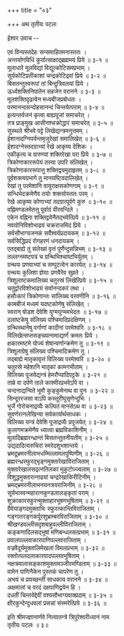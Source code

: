 +++
title = "०३"

+++
अथ तृतीयः पटलः  
  
  
  
ईश्वर उवाच --  
  
एवं विन्यस्तदेहः सन्समाहितमनास्ततः ।  
अन्तर्यागविधिं कुर्यात्साक्षाद्ब्रह्ममयं प्रिये ॥ ३-१ ॥  
मूलाधारे मूलविद्यां विद्युत्कोटिसमप्रभाम् ।  
सूर्यकोटिप्रतीकाशां चन्द्रकोटिद्रवां प्रिये ॥ ३-२ ॥  
बिसतन्तुस्वरूपां तां बिन्दुत्रिवलयां प्रिये ।  
ऊर्ध्वशक्तिनिपातेन सहजेन वरानने ॥ ३-३ ॥  
मूलशक्तिदृढत्वेन मध्यबीजप्रबोधतः ।  
परमानन्दसन्दोहसानन्दं चिन्तयेत्पराम् ॥ ३-४ ॥  
इत्यन्तर्यजनं कृत्वा बाह्यपूजां समाचरेत् ।  
तत्र प्राङ्मुख आसीनश्चक्रोद्धारं समाचरेत् ॥ ३-५ ॥  
सुस्थले श्रीभवे पट्टे लिखेद्यन्त्रमनुत्तमम् ।  
ईशानादग्निपर्यन्तमृजुरेखां समालिखेत् ॥ ३-६ ॥  
ईशादग्नेस्तदग्राभ्यां रेखे आकृष्य देशिकः ।  
एकीकृत्य च वारुण्यां शक्तिरेखा परा प्रिये ॥ ३-७ ॥  
त्रिकोणाकाररूपेयं तस्या उपरि संलिखेत् ।  
त्रिकोणाकाररूपात्तु शक्तिद्वयमुदाहृतम् ॥ ३-८ ॥  
पूर्वशक्त्यग्रभागे तु मानयष्टिवदालिखेत् ।  
रेखां तु परमेशानि वायुराक्षसकोणगाम् ॥ ३-९ ॥  
सन्धिभेदक्रमेणैव तयोः शक्त्योस्ततः परम् ।  
रेखे आकृष्य कोणाभ्यां तदग्रात्पूर्वगे कुरु ॥ ३-१० ॥  
वह्निमण्डलमेतत्तु पूर्वाग्रं वीरवन्दिते ।  
एकेन वह्निना शक्तिद्वयेनैतद्भवेत्प्रिये ॥ ३-११ ॥  
नवयोनिविशोभाढ्यं चक्रराजमिदं प्रिये ।  
सर्वसौभाग्यजनकं सर्वैश्वर्यप्रदायकम् ॥ ३-१२ ॥  
सर्वसिद्धिप्रदं रोगहरणं धनदायकम् ।  
एतद्बाह्ये तु संलेख्यं वृत्तं पूर्णेन्दुसन्निभम् ॥ ३-१३ ॥  
तल्लग्नमष्टपत्रं च ग्रन्थिभिश्चाष्टभिर्युतम् ।  
ग्रन्थयः प्रणवाभ्यां च सम्पुटत्वेन कारयेत् ॥ ३-१४ ॥  
ग्रन्थयः कुलिशा ज्ञेयाः प्रणवैरेव सुव्रते ।  
त्रिशूलाष्टकमालिख्य चतुरस्रं लिखेत्प्रिये ॥ ३-१५ ॥  
चतुर्द्वारविशोभाढ्यं सर्वानन्दकरं तथा ।  
हसौःकारं त्रिकोणान्तः सांलिख्य वरवणीनि ॥ ३-१६ ॥  
कामबीजं मध्यमं यदष्टकोणेषु संलिखेत् ।  
स्वरान् षोडश देवेशि युग्मयुग्ममभेदतः ॥ ३-१७ ॥  
दलाष्टकेषु संलिख्य पश्चिमादिप्रदक्षिणम् ।  
ग्रन्थिस्थानेषु वर्गाणां कादीनां परमेश्वरिः ॥ ३-१८ ॥  
विलिखेत्सप्तसङ्ख्यानामाद्यार्णं क्रमतः प्रिये ।  
क्षकारमष्टमे योज्यं शेषान्वर्णान्क्रमेण तु ॥ ३-१९ ॥  
त्रिशूलाग्रेषु संलिख्य पश्चिमादिक्रमेण तु ।  
तद्बाह्ये मातृकावृत्तं विलिख्य परमेश्वरि ॥ ३-२० ॥  
चतुरस्रे महेशानि मातृकां कामगभीताम् ।  
विलिख्य पूजयेद्यन्त्रं हेमरौप्यादिपट्टके ॥ ३-२१ ॥  
ताम्रे वा दर्पणे ताले काश्मीरप्रभवेऽपि वा ।  
चन्दनाद्यन्विते भूमौ कुङ्कुमेनाथ वा पुनः ॥ ३-२२ ॥  
सिन्दूररजसा वाऽपि कस्तूरीघुसृणेन्दुभिः ।  
भूर्जे गोरोचनाद्रव्यैः कल्पितं मानसेऽथ वा ॥ ३-२३ ॥  
सुवर्णरत्नलेखिन्या सर्वकार्यार्थसाधकः ।  
विलिख्य यन्त्रं देवेशि पूजाद्रव्यैः प्रपूजयेत् ॥ ३-२४ ॥  
कुलागमक्रमेणैव ध्यात्वा ब्रह्मविकाशिनीम् ।  
मूलादिब्रह्मरन्ध्रान्तं बिसतन्तुतनीयतीम् ॥ ३-२५ ॥  
उद्यदादित्यरुचिरां स्मरेदशुभशान्तये ।  
भ्रमदूभ्रमरनीलाभधम्मिल्लामलपुष्पिणीम् ॥ ३-२६ ॥  
ब्रह्मरन्ध्रस्फुरद्भृङ्गमुक्तारेखाविराजिताम् ।  
मुक्तारेखालसद्रत्नतिलकां मुकुटोज्ज्वलाम् ॥ ३-२७ ॥  
विशुद्धमुक्तारत्नाढ्यां चन्द्ररेखाकिरीटिनीम् ।  
भ्रमद्भ्रमरनीलाभनयनत्रयराजिनीम् ॥ ३-२८ ॥  
सूर्यभास्वन्महारत्नकुण्डलालङ्कृतां पराम् ।  
शुक्राकारस्फुरन्मुक्ताहारभूषणभूषिताम् ॥ ३-२९ ॥  
ग्रैवेयाङ्गदमुक्ताभिः स्फुरत्कान्तिविराजिताम् ।  
गङ्गातरङ्गकर्पूरशुभ्राम्बरविराजिताम् ॥ ३-३० ॥  
श्रीखण्डवल्लीसदृशबाहुवल्लीविराजिताम् ।  
कङ्कणादिलसद्भूषां मणिबन्धलसत्प्रभाम् ॥ ३-३१ ॥  
प्रवालपल्लवाकारपाणिपल्लवराजिताम् ।  
वज्रवैदूर्यमुक्तालिमेखलां विमलप्रभाम् ॥ ३-३२ ॥  
रक्तोत्पलदलाकारपादपल्लवभूषिताम् ।  
नक्षत्रमालासङ्काशमुक्तामञ्जीरमण्डिताम् ॥ ३-३३ ॥  
वामेन पाणिनैकेन पुस्तकं चापरेण तु ।  
अभयं च प्रयच्छन्तीं साधकाय वरानने ॥ ३-३४ ॥  
अक्षमालां च वरदं दक्षपाणिद्वयेन हि ।  
दधतीं चिन्तयेद्देवीं वश्यसौभाग्यवाक्प्रदाम् ॥ ३-३५ ॥  
क्षीरकुन्देन्दुधवलां प्रसन्नां संस्मरेत्प्रिये ॥ ३-३६ ॥  
  
इति श्रीमज्ज्ञानार्णवे नित्यातन्त्रे त्रिपुरेश्वरीध्यानं नाम  
तृतीयः पटलः ॥ ३॥  
  
  
  
  
